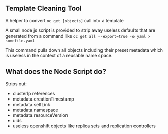 ## Template Cleaning Tool
A helper to convert `oc get [objects]` call into a template

A small node js script is provided to strip away useless defaults that are generated from a command
like `oc get all --export=true -o yaml > somefile.yaml`

This command pulls down all objects including their preset metadata which is useless in the context of a
reusable name space. 

## What does the Node Script do?

Strips out:
- clusterIp references
- metadata.creationTimestamp
- metadata.selfLink
- metadata.namespace
- metadata.resourceVersion
- uids
- useless openshift objects like replica sets and replication controllers